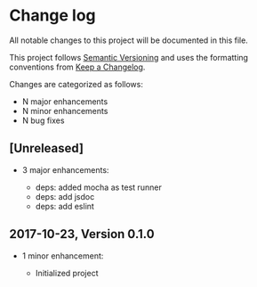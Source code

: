 # Change log

All notable changes to this project will be documented in this file.

This project follows [Semantic Versioning](http://semver.org/) and uses the formatting conventions from [Keep a Changelog](http://keepachangelog.com).

Changes are categorized as follows:

* N major enhancements
* N minor enhancements
* N bug fixes

## [Unreleased]

* 3 major enhancements:

  * deps: added mocha as test runner
  * deps: add jsdoc
  * deps: add eslint

## 2017-10-23, Version 0.1.0

* 1 minor enhancement:

  * Initialized project
